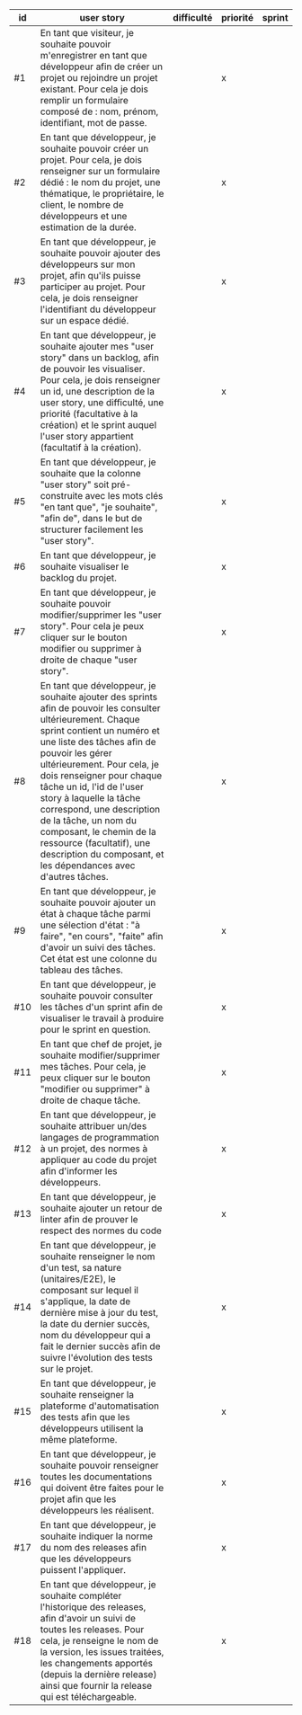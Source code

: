 | id | user story  | difficulté | priorité | sprint |
|----|-------|-------------|------------|-------------|
| #1 | En tant que visiteur, je souhaite pouvoir m'enregistrer en tant que développeur afin de créer un projet ou rejoindre un projet existant. Pour cela je dois remplir un formulaire composé de : nom, prénom, identifiant, mot de passe.           |          |    x     |        |
| #2 |  En tant que développeur, je souhaite pouvoir créer un projet. Pour cela, je dois renseigner sur un formulaire dédié : le nom du projet, une thématique, le propriétaire, le client, le nombre de développeurs et une estimation de la durée. |                   |    x     |        |
| #3 | En tant que développeur, je souhaite pouvoir ajouter des développeurs sur mon projet, afin qu'ils puisse participer au projet. Pour cela, je dois renseigner l'identifiant du développeur sur un espace dédié.     |           |    x     |        |
| #4 |  En tant que développeur, je souhaite ajouter mes "user story" dans un backlog, afin de pouvoir les visualiser. Pour cela, je dois renseigner un id, une description de la user story, une difficulté, une priorité (facultative à la création) et le sprint auquel l'user story appartient (facultatif à la création). |          |    x     |        |
| #5 | En tant que développeur, je souhaite que la colonne "user story" soit pré-construite avec les mots clés "en tant que", "je souhaite", "afin de", dans le but de structurer facilement les "user story".  |              |    x     |        |
| #6 | En tant que développeur, je souhaite visualiser le backlog du projet.  |             |    x     |        |
| #7 | En tant que développeur, je souhaite pouvoir modifier/supprimer les "user story". Pour cela je peux cliquer sur le bouton modifier ou supprimer à droite de chaque "user story".  |          |   x     |        |
| #8 |  En tant que développeur, je souhaite ajouter des sprints afin de pouvoir les consulter ultérieurement. Chaque sprint contient un numéro et une liste des tâches afin de pouvoir les gérer ultérieurement. Pour cela, je dois renseigner pour chaque tâche un id, l'id de l'user story à laquelle la tâche correspond, une description de la tâche, un nom du composant, le chemin de la ressource (facultatif), une description du composant, et les dépendances avec d'autres tâches.       |            |    x     |        |
| #9 | En tant que développeur, je souhaite pouvoir ajouter un état à chaque tâche parmi une sélection d'état : "à faire", "en cours", "faite" afin d'avoir un suivi des tâches. Cet état est une colonne du tableau des tâches. |         |    x     |        |
| #10 | En tant que développeur, je souhaite pouvoir consulter les tâches d'un sprint afin de visualiser le travail à produire pour le sprint en question.    |             |    x     |        |
| #11 | En tant que chef de projet, je souhaite modifier/supprimer mes tâches. Pour cela, je peux cliquer sur le bouton "modifier ou supprimer" à droite de chaque tâche.   |            |   x     |        |
| #12 | En tant que développeur, je souhaite attribuer un/des langages de programmation à un projet, des normes à appliquer au code du projet afin d'informer les développeurs.|         |    x     |        |
| #13 | En tant que développeur, je souhaite ajouter un retour de linter   afin de prouver le respect des normes du code |         |    x     |        |
| #14 | En tant que développeur, je souhaite renseigner le nom d'un test, sa nature (unitaires/E2E), le composant sur lequel il s'applique, la date de dernière mise à jour du test, la date du dernier succès, nom du développeur qui a fait le dernier succès afin de suivre l'évolution des tests sur le projet. |         |    x     |        |
| #15 | En tant que développeur, je souhaite renseigner la plateforme d'automatisation des tests afin que les développeurs utilisent la même plateforme. |         |    x     |        |
| #16 | En tant que développeur, je souhaite pouvoir renseigner toutes les documentations qui doivent être faites pour le projet afin que les développeurs les réalisent. |         |    x     |        |
| #17 | En tant que développeur, je souhaite indiquer la norme du nom des releases afin que les développeurs puissent l'appliquer. |         |    x     |        |
| #18 | En tant que développeur, je souhaite compléter l'historique des releases, afin d'avoir un suivi de toutes les releases. Pour cela, je renseigne le nom de la version, les issues traitées, les changements apportés (depuis la dernière release) ainsi que fournir la release qui est téléchargeable.  |         |    x     |        |
